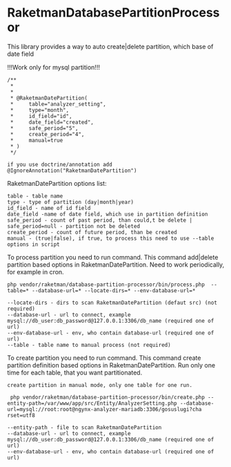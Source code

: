  RaketmanDatabasePartitionProcessor
==========================

This library provides a way to auto create|delete partition, which base of date field

!!!Work only for mysql partition!!!


```
/**
 *
 * 
 * @RaketmanDatePartition(
 *     table="analyzer_setting",
 *     type="month",
 *     id_field="id",
 *     date_field="created",
 *     safe_period="5",
 *     create_period="4",
 *     manual=true
 * )
 */

if you use doctrine/annotation add @IgnoreAnnotation("RaketmanDatePartition")

```


RaketmanDatePartition options list:

```
table - table name
type - type of partition (day|month|year)
id_field - name of id field
date_field -name of date field, which use in partition definition
safe_period - count of past period, than could,t be delete | safe_period=null - partition not be deleted
create_period - count of future period, than be created
manual - (true|false), if true, to process this need to use --table options in script
```


To process partition you need to run command.
This command add|delete partition based options in RaketmanDatePartition.
Need to work periodically, for example in cron.

```
php vendor/raketman/database-partition-processor/bin/process.php  --table=* --database-url=* --locate-dirs=* --env-database-url=*

--locate-dirs - dirs to scan RaketmanDatePartition (defaut src) (not required)
--database-url - url to connect, example mysql://db_user:db_password@127.0.0.1:3306/db_name (required one of url)
--env-database-url - env, who contain database-url (required one of url)
--table - table name to manual process (not required)

```

To create partition you need to run command.
This command create partition definition based options in RaketmanDatePartition.
Run only one time for each table, that you want partitionated.

```
create partition in manual mode, only one table for one run.

 php vendor/raketman/database-partition-processor/bin/create.php --entity-path=/var/www/app/src/Entity/AnalyzerSetting.php --database-url=mysql://root:root@ngynx-analyzer-mariadb:3306/gosuslugi?cha
rset=utf8

--entity-path - file to scan RaketmanDatePartition 
--database-url - url to connect, example mysql://db_user:db_password@127.0.0.1:3306/db_name (required one of url)
--env-database-url - env, who contain database-url (required one of url)

```
